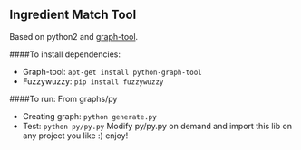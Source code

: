 Ingredient Match Tool
---------------------
  Based on python2 and [graph-tool](https://graph-tool.skewed.de/download).

####To install dependencies:
* Graph-tool:
    `apt-get install python-graph-tool`
* Fuzzywuzzy:
    `pip install fuzzywuzzy`

####To run:
  From graphs/py
* Creating graph:
    `python generate.py`
* Test:
    `python py/py.py`
  Modify py/py.py on demand and import this lib on any project you like :) enjoy!
